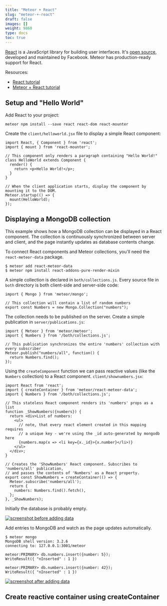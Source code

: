 ```yaml
---
title: "Meteor + React"
slug: "meteor-+-react"
draft: false
images: []
weight: 9860
type: docs
toc: true
---
```


[React](https://facebook.github.io/react/) is a JavaScript library for building user interfaces. It's [open source](https://github.com/facebook/react), developed and maintained by Facebook. Meteor has production-ready support for React.

Resources:

 - [React tutorial](https://facebook.github.io/react/docs/tutorial.html)
 - [Meteor + React tutorial](https://www.meteor.com/tutorials/react/creating-an-app)


## Setup and "Hello World"
Add React to your project:

    meteor npm install --save react react-dom react-mounter

Create the `client/helloworld.jsx` file to display a simple React component:

<!-- language: lang-js -->
<!-- language: lang-jsx -->

    import React, { Component } from 'react';
    import { mount } from 'react-mounter';
    
    // This component only renders a paragraph containing "Hello World!"
    class HelloWorld extends Component {
      render() {
        return <p>Hello World!</p>;
      }
    }
    
    // When the client application starts, display the component by mounting it to the DOM.
    Meteor.startup(() => {
      mount(HelloWorld);
    });

## Displaying a MongoDB collection
This example shows how a MongoDB collection can be displayed in a React component. The collection is continuously synchronized between server and client, and the page instantly updates as database contents change.

To connect React components and Meteor collections, you'll need the `react-meteor-data` package.

    $ meteor add react-meteor-data
    $ meteor npm install react-addons-pure-render-mixin

A simple collection is declared in `both/collections.js`. Every source file in `both` directory is both client-side and server-side code:

<!-- language: lang-js -->
    import { Mongo } from 'meteor/mongo';
    
    // This collection will contain a list of random numbers
    export const Numbers = new Mongo.Collection("numbers");

The collection needs to be published on the server. Create a simple publication in `server/publications.js`:

<!-- language: lang-js -->
    import { Meteor } from 'meteor/meteor';
    import { Numbers } from '/both/collections.js';
    
    // This publication synchronizes the entire 'numbers' collection with every subscriber
    Meteor.publish("numbers/all", function() {
      return Numbers.find();
    });

Using the `createComponent` function we can pass reactive values (like the `Numbers` collection) to a React component. `client/shownumbers.jsx`:

<!-- language: lang-js -->
    import React from 'react';
    import { createContainer } from 'meteor/react-meteor-data';
    import { Numbers } from '/both/collections.js';
    
    // This stateless React component renders its 'numbers' props as a list
    function _ShowNumbers({numbers}) {
      return <div>List of numbers:
        <ul>
          // note, that every react element created in this mapping requires 
          // a unique key - we're using the _id auto-generated by mongodb here
          {numbers.map(x => <li key={x._id}>{x.number}</li>)}
        </ul>
      </div>;
    }
    
    // Creates the 'ShowNumbers' React component. Subscribes to 'numbers/all' publication,
    // and passes the contents of 'Numbers' as a React property.
    export const ShowNumbers = createContainer(() => {
      Meteor.subscribe('numbers/all');
      return {
        numbers: Numbers.find().fetch(),
      };
    }, _ShowNumbers);

Initially the database is probably empty. 

[![screenshot before adding data][1]][1]

Add entries to MongoDB and watch as the page updates automatically.

    $ meteor mongo 
    MongoDB shell version: 3.2.6
    connecting to: 127.0.0.1:3001/meteor

    meteor:PRIMARY> db.numbers.insert({number: 5});
    WriteResult({ "nInserted" : 1 })

    meteor:PRIMARY> db.numbers.insert({number: 42});
    WriteResult({ "nInserted" : 1 })

[![screenshot after adding data][2]][2]

  [1]: http://i.stack.imgur.com/IbQa5.png
  [2]: http://i.stack.imgur.com/jmAvQ.png

## Create reactive container using createContainer


